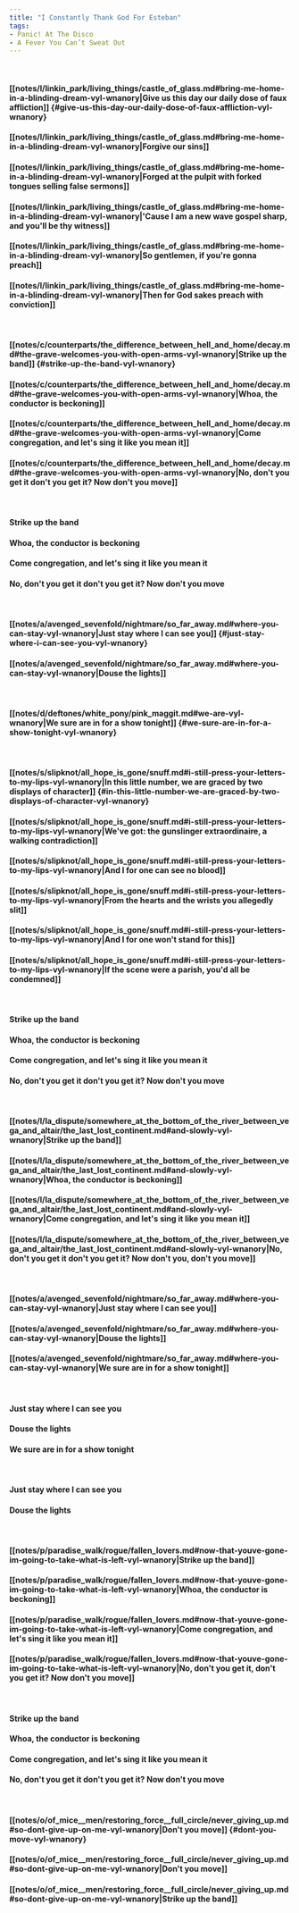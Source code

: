 ```yaml
---
title: "I Constantly Thank God For Esteban"
tags:
- Panic! At The Disco
- A Fever You Can’t Sweat Out
---
```

&nbsp;
#### [[notes/l/linkin_park/living_things/castle_of_glass.md#bring-me-home-in-a-blinding-dream-vyl-wnanory|Give us this day our daily dose of faux affliction]] {#give-us-this-day-our-daily-dose-of-faux-affliction-vyl-wnanory}
#### [[notes/l/linkin_park/living_things/castle_of_glass.md#bring-me-home-in-a-blinding-dream-vyl-wnanory|Forgive our sins]]
#### [[notes/l/linkin_park/living_things/castle_of_glass.md#bring-me-home-in-a-blinding-dream-vyl-wnanory|Forged at the pulpit with forked tongues selling false sermons]]
#### [[notes/l/linkin_park/living_things/castle_of_glass.md#bring-me-home-in-a-blinding-dream-vyl-wnanory|'Cause I am a new wave gospel sharp, and you'll be thy witness]]
#### [[notes/l/linkin_park/living_things/castle_of_glass.md#bring-me-home-in-a-blinding-dream-vyl-wnanory|So gentlemen, if you're gonna preach]]
#### [[notes/l/linkin_park/living_things/castle_of_glass.md#bring-me-home-in-a-blinding-dream-vyl-wnanory|Then for God sakes preach with conviction]]
&nbsp;
#### [[notes/c/counterparts/the_difference_between_hell_and_home/decay.md#the-grave-welcomes-you-with-open-arms-vyl-wnanory|Strike up the band]] {#strike-up-the-band-vyl-wnanory}
#### [[notes/c/counterparts/the_difference_between_hell_and_home/decay.md#the-grave-welcomes-you-with-open-arms-vyl-wnanory|Whoa, the conductor is beckoning]]
#### [[notes/c/counterparts/the_difference_between_hell_and_home/decay.md#the-grave-welcomes-you-with-open-arms-vyl-wnanory|Come congregation, and let's sing it like you mean it]]
#### [[notes/c/counterparts/the_difference_between_hell_and_home/decay.md#the-grave-welcomes-you-with-open-arms-vyl-wnanory|No, don't you get it don't you get it? Now don't you move]]
&nbsp;
#### Strike up the band
#### Whoa, the conductor is beckoning
#### Come congregation, and let's sing it like you mean it
#### No, don't you get it don't you get it? Now don't you move
&nbsp;
#### [[notes/a/avenged_sevenfold/nightmare/so_far_away.md#where-you-can-stay-vyl-wnanory|Just stay where I can see you]] {#just-stay-where-i-can-see-you-vyl-wnanory}
#### [[notes/a/avenged_sevenfold/nightmare/so_far_away.md#where-you-can-stay-vyl-wnanory|Douse the lights]]
&nbsp;
#### [[notes/d/deftones/white_pony/pink_maggit.md#we-are-vyl-wnanory|We sure are in for a show tonight]] {#we-sure-are-in-for-a-show-tonight-vyl-wnanory}
&nbsp;
#### [[notes/s/slipknot/all_hope_is_gone/snuff.md#i-still-press-your-letters-to-my-lips-vyl-wnanory|In this little number, we are graced by two displays of character]] {#in-this-little-number-we-are-graced-by-two-displays-of-character-vyl-wnanory}
#### [[notes/s/slipknot/all_hope_is_gone/snuff.md#i-still-press-your-letters-to-my-lips-vyl-wnanory|We've got: the gunslinger extraordinaire, a walking contradiction]]
#### [[notes/s/slipknot/all_hope_is_gone/snuff.md#i-still-press-your-letters-to-my-lips-vyl-wnanory|And I for one can see no blood]]
#### [[notes/s/slipknot/all_hope_is_gone/snuff.md#i-still-press-your-letters-to-my-lips-vyl-wnanory|From the hearts and the wrists you allegedly slit]]
#### [[notes/s/slipknot/all_hope_is_gone/snuff.md#i-still-press-your-letters-to-my-lips-vyl-wnanory|And I for one won't stand for this]]
#### [[notes/s/slipknot/all_hope_is_gone/snuff.md#i-still-press-your-letters-to-my-lips-vyl-wnanory|If the scene were a parish, you'd all be condemned]]
&nbsp;
#### Strike up the band
#### Whoa, the conductor is beckoning
#### Come congregation, and let's sing it like you mean it
#### No, don't you get it don't you get it? Now don't you move
&nbsp;
#### [[notes/l/la_dispute/somewhere_at_the_bottom_of_the_river_between_vega_and_altair/the_last_lost_continent.md#and-slowly-vyl-wnanory|Strike up the band]]
#### [[notes/l/la_dispute/somewhere_at_the_bottom_of_the_river_between_vega_and_altair/the_last_lost_continent.md#and-slowly-vyl-wnanory|Whoa, the conductor is beckoning]]
#### [[notes/l/la_dispute/somewhere_at_the_bottom_of_the_river_between_vega_and_altair/the_last_lost_continent.md#and-slowly-vyl-wnanory|Come congregation, and let's sing it like you mean it]]
#### [[notes/l/la_dispute/somewhere_at_the_bottom_of_the_river_between_vega_and_altair/the_last_lost_continent.md#and-slowly-vyl-wnanory|No, don't you get it don't you get it? Now don't you, don't you move]]
&nbsp;
#### [[notes/a/avenged_sevenfold/nightmare/so_far_away.md#where-you-can-stay-vyl-wnanory|Just stay where I can see you]]
#### [[notes/a/avenged_sevenfold/nightmare/so_far_away.md#where-you-can-stay-vyl-wnanory|Douse the lights]]
#### [[notes/a/avenged_sevenfold/nightmare/so_far_away.md#where-you-can-stay-vyl-wnanory|We sure are in for a show tonight]]
&nbsp;
#### Just stay where I can see you
#### Douse the lights
#### We sure are in for a show tonight
&nbsp;
#### Just stay where I can see you
#### Douse the lights
&nbsp;
#### [[notes/p/paradise_walk/rogue/fallen_lovers.md#now-that-youve-gone-im-going-to-take-what-is-left-vyl-wnanory|Strike up the band]]
#### [[notes/p/paradise_walk/rogue/fallen_lovers.md#now-that-youve-gone-im-going-to-take-what-is-left-vyl-wnanory|Whoa, the conductor is beckoning]]
#### [[notes/p/paradise_walk/rogue/fallen_lovers.md#now-that-youve-gone-im-going-to-take-what-is-left-vyl-wnanory|Come congregation, and let's sing it like you mean it]]
#### [[notes/p/paradise_walk/rogue/fallen_lovers.md#now-that-youve-gone-im-going-to-take-what-is-left-vyl-wnanory|No, don't you get it, don't you get it? Now don't you move]]
&nbsp;
#### Strike up the band
#### Whoa, the conductor is beckoning
#### Come congregation, and let's sing it like you mean it
#### No, don't you get it don't you get it? Now don't you move
&nbsp;
#### [[notes/o/of_mice__men/restoring_force__full_circle/never_giving_up.md#so-dont-give-up-on-me-vyl-wnanory|Don't you move]] {#dont-you-move-vyl-wnanory}
#### [[notes/o/of_mice__men/restoring_force__full_circle/never_giving_up.md#so-dont-give-up-on-me-vyl-wnanory|Don't you move]]
#### [[notes/o/of_mice__men/restoring_force__full_circle/never_giving_up.md#so-dont-give-up-on-me-vyl-wnanory|Strike up the band]]
